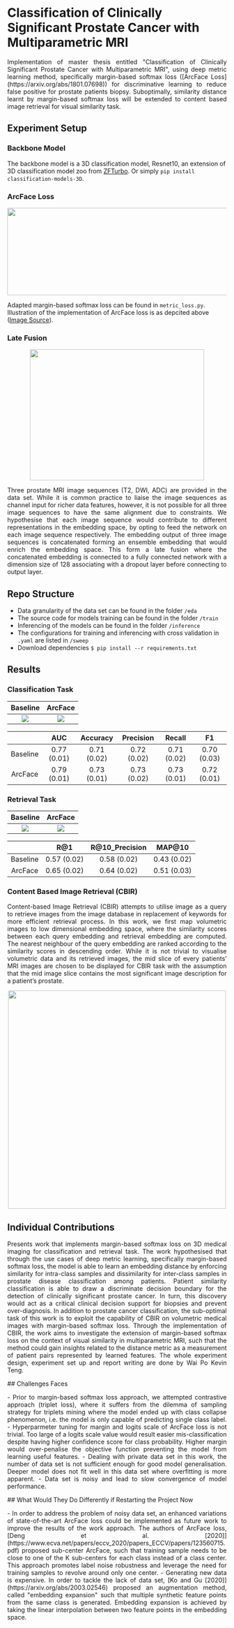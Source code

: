 # Classification of Clinically Significant Prostate Cancer with Multiparametric MRI
<p align="justify">
Implementation of master thesis entitled "Classification of Clinically Significant Prostate Cancer with Multiparametric MRI", using deep metric learning method, specifically margin-based softmax loss ([ArcFace Loss](https://arxiv.org/abs/1801.07698)) for discriminative learning to reduce false positive for prostate patients biopsy. Suboptimally, similarity distance learnt by margin-based softmax loss will be extended to content based image retrieval for visual similarity task. 
</p> 

## Experiment Setup 

### Backbone Model
The backbone model is a 3D classification model, Resnet10, an extension of 3D classification model zoo from [ZFTurbo](https://github.com/ZFTurbo/classification_models_3D). Or simply `pip install classification-models-3D`. 

### ArcFace Loss 
<p align="center">
<img src="fig/ArcFace.png" width="600" height="200">
</p> 

Adapted margin-based softmax loss can be found in `metric_loss.py`. Illustration of the implementation of ArcFace loss is as depcited above ([Image Source](https://github.com/deepinsight/insightface/tree/master/recognition)).

### Late Fusion
<p align="center">
<img src="fig/LateFusion.jpg" width="400" height="300">
</p> 

<p align="justify">
Three prostate MRI image sequences (T2, DWI, ADC) are provided in the data set.
While it is common practice to liaise the image sequences as channel input for richer
data features, however, it is not possible for all three image sequences to have the
same alignment due to constraints. We hypothesise that each image sequence would
contribute to different representations in the embedding space, by opting to feed
the network on each image sequence respectively. The embedding output of three
image sequences is concatenated forming an ensemble embedding that would enrich
the embedding space. This form a late fusion where the concatenated embedding is
connected to a fully connected network with a dimension size of 128 associating with
a dropout layer before connecting to output layer.
</p>

## Repo Structure
* Data granularity of the data set can be found in the folder `/eda`
* The source code for models training can be found in the folder `/train`
* Inferencing of the models can be found in the folder `/inference` 
* The configurations for training and inferencing with cross validation in `.yaml` are listed in `/sweep`
* Download dependencies `$ pip install --r requirements.txt`

## Results 
### Classification Task 
|Baseline|ArcFace|
|:--:|:--:|
|![](fig/SingleDenseHead_AUC.png)|![](fig/SingleArcHead_AUC.png)|

|       | AUC    |Accuracy| Precision| Recall | F1|
| :-----------: | :----------: | :-----------: | :-----------: |:-----------: | :-----------: |
| Baseline  | 0.77 (0.01)  | 0.71 (0.02) | 0.72 (0.02) | 0.71 (0.02) | 0.70 (0.03)|
| ArcFace  | 0.79 (0.01)  | 0.73 (0.01) | 0.73 (0.02) | 0.73 (0.01) | 0.72 (0.01)|


### Retrieval Task 
|Baseline|ArcFace|
|:--:|:--:|
|![](fig/SingleDenseHead_tsne.png)|![](fig/SingleArcHead_tsne.png)|

|       | R@1    | R@10_Precision| MAP@10| 
| :-----------: | :----------: | :-----------: | :-----------: |
| Baseline  | 0.57 (0.02)  | 0.58 (0.02) | 0.43 (0.02) |
| ArcFace  | 0.65 (0.02)  | 0.64 (0.02) | 0.51 (0.03) |

### Content Based Image Retrieval (CBIR)
<p align="justify">
Content-based Image Retrieval (CBIR) attempts to utilise image as a query to retrieve
images from the image database in replacement of keywords for more efficient retrieval
process. In this work, we first map volumetric images to
low dimensional embedding space, where the similarity scores between each query
embedding and retrieval embedding are computed. The nearest neighbour of the
query embedding are ranked according to the similarity scores in descending order.
While it is not trivial to visualise volumetric data and its retrieved images, the mid
slice of every patients’ MRI images are chosen to be displayed for CBIR task with the
assumption that the mid image slice contains the most significant image description
for a patient’s prostate. 
</p>

<p align="center">
<img src="fig/SingleArcHead_CBIR.png" width="500" height="500">
</p> 

## Individual Contributions
<p align="justify">
Presents work that implements margin-based softmax loss on 3D medical imaging for classification and retrieval task. The work hypothesised that through the use
cases of deep metric learning, specifically margin-based softmax loss, the model is able
to learn an embedding distance by enforcing similarity for intra-class samples and
dissimilarity for inter-class samples in prostate disease classification among patients.
Patient similarity classification is able to draw a discriminate decision boundary for
the detection of clinically significant prostate cancer. In turn, this discovery would
act as a critical clinical decision support for biopsies and prevent over-diagnosis. In
addition to prostate cancer classification, the sub-optimal task of this work is to
exploit the capability of CBIR on volumetric medical images with margin-based
softmax loss. Through the implementation of CBIR, the work aims to investigate
the extension of margin-based softmax loss on the context of visual similarity in
multiparametric MRI, such that the method could gain insights related to the distance metric as a
measurement of patient pairs represented by learned features. The whole experiment design, experiment set up and report writing are done by Wai Po Kevin Teng.  
</p>
## Challenges Faces
<p align="justify">
- Prior to margin-based softmax loss approach, we attempted contrastive approach (triplet loss), where it suffers from the dilemma of sampling strategy for triplets mining where the model ended up with class collapse phenomenon, i.e. the model is only capable of predicting single class label.
- Hyperparmeter tuning for margin and logits scale of ArcFace loss is not trivial. Too large
of a logits scale value would result easier mis-classification despite having higher
confidence score for class probability. Higher margin would over-penalise the objective
function preventing the model from learning useful features.
- Dealing with private data set in this work, the number of data set is
not sufficient enough for good model generalisation. Deeper model does not fit well
in this data set where overfitting is more apparent.  
- Data set is noisy and lead to slow convergence of model performance. 
</p>
## What Would They Do Differently if Restarting the Project Now
<p align="justify">
- In order to address the problem of noisy data set, an enhanced
variations of state-of-the-art ArcFace loss could be implemented as future work to
improve the results of the work approach. The authors of ArcFace loss, [Deng et al. [2020]](https://www.ecva.net/papers/eccv_2020/papers_ECCV/papers/123560715.pdf) proposed sub-center ArcFace, such that training sample needs to be close to one of the K sub-centers for each class
instead of a class center. This approach promotes label noise robustness and leverage
the need for training samples to revolve around only one center.
- Generating new data is expensive. In order to tackle the lack of data set, [Ko and Gu [2020]](https://arxiv.org/abs/2003.02546) proposed
an augmentation method, called "embedding expansion" such that multiple synthetic
feature points from the same class is generated. Embedding expansion is achieved by taking the linear interpolation between two feature points in the embedding space. 
</p>

